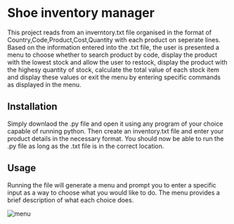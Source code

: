 # Shoe inventory manager

This project reads from an inverntory.txt file organised in the format of Country,Code,Product,Cost,Quantity with each product on seperate lines. 
Based on the information entered into the .txt file, the user is presented a menu to choose whether to search product by code, display the product with the 
lowest stock and allow the user to restock, display the product with the highesy quantity of stock, calculate the total value of each stock item and display these values
or exit the menu by entering specific commands as displayed in the menu.

## Installation
Simply downlaod the .py file and open it using any program of your choice capable of running python. Then create an inventory.txt file and enter your product details
in the necessary format. You should now be able to run the .py file as long as the .txt file is in the correct location.

## Usage
Running the file will generate a menu and prompt you to enter a specific input as a way to choose what you would like to do. The menu provides a brief description of
what each choice does.

![menu](https://user-images.githubusercontent.com/125827517/220168799-31d9fdd7-b90a-4938-b7ec-5826ef7f829f.png)
